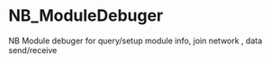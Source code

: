 # NB_ModuleDebuger
NB Module debuger for  query/setup module info,  join network , data send/receive
